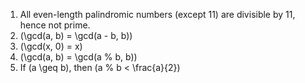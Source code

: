1. All even-length palindromic numbers (except 11) are divisible by 11, hence not prime.
2. \(\gcd(a, b) = \gcd(a - b, b)\)
3. \(\gcd(x, 0) = x\)
4. \(\gcd(a, b) = \gcd(a \% b, b)\)
5. If \(a \geq b\), then \(a \% b < \frac{a}{2}\)
